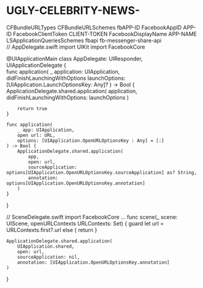 # UGLY-CELEBRITY-NEWS-
<key>CFBundleURLTypes</key>
<array>
  <dict>
  <key>CFBundleURLSchemes</key>
  <array>
    <string>fbAPP-ID</string>
  </array>
  </dict>
</array>
<key>FacebookAppID</key>
<string>APP-ID</string>
<key>FacebookClientToken</key>
<string>CLIENT-TOKEN</string>
<key>FacebookDisplayName</key>
<string>APP-NAME</string>
<key>LSApplicationQueriesSchemes</key>
<array>
  <string>fbapi</string>
  <string>fb-messenger-share-api</string>
</array>    
// AppDelegate.swift
import UIKit
import FacebookCore

@UIApplicationMain
class AppDelegate: UIResponder, UIApplicationDelegate {    
    func application(
        _ application: UIApplication,
        didFinishLaunchingWithOptions launchOptions: [UIApplication.LaunchOptionsKey: Any]?
    ) -> Bool {          
        ApplicationDelegate.shared.application(
            application,
            didFinishLaunchingWithOptions: launchOptions
        )

        return true
    }
          
    func application(
        _ app: UIApplication,
        open url: URL,
        options: [UIApplication.OpenURLOptionsKey : Any] = [:]
    ) -> Bool {
        ApplicationDelegate.shared.application(
            app,
            open: url,
            sourceApplication: options[UIApplication.OpenURLOptionsKey.sourceApplication] as? String,
            annotation: options[UIApplication.OpenURLOptionsKey.annotation]
        )
    }  
}

// SceneDelegate.swift
import FacebookCore
  ...
func scene(_ scene: UIScene, openURLContexts URLContexts: Set<UIOpenURLContext>) {
    guard let url = URLContexts.first?.url else {
        return
    }

    ApplicationDelegate.shared.application(
        UIApplication.shared,
        open: url,
        sourceApplication: nil,
        annotation: [UIApplication.OpenURLOptionsKey.annotation]
    )
}



